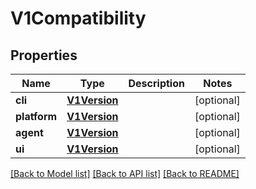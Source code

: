 # V1Compatibility


## Properties
Name | Type | Description | Notes
------------ | ------------- | ------------- | -------------
**cli** | [**V1Version**](V1Version.md) |  | [optional] 
**platform** | [**V1Version**](V1Version.md) |  | [optional] 
**agent** | [**V1Version**](V1Version.md) |  | [optional] 
**ui** | [**V1Version**](V1Version.md) |  | [optional] 

[[Back to Model list]](../README.md#documentation-for-models) [[Back to API list]](../README.md#documentation-for-api-endpoints) [[Back to README]](../README.md)


